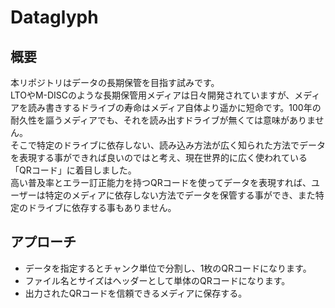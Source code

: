# Dataglyph
## 概要

本リポジトリはデータの長期保管を目指す試みです。  
LTOやM-DISCのような長期保管用メディアは日々開発されていますが、メディアを読み書きするドライブの寿命はメディア自体より遥かに短命です。100年の耐久性を謳うメディアでも、それを読み出すドライブが無くては意味がありません。  
そこで特定のドライブに依存しない、読み込み方法が広く知られた方法でデータを表現する事ができれば良いのではと考え、現在世界的に広く使われている「QRコード」に着目しました。  
高い普及率とエラー訂正能力を持つQRコードを使ってデータを表現すれば、ユーザーは特定のメディアに依存しない方法でデータを保管する事ができ、また特定のドライブに依存する事もありません。  

## アプローチ
- データを指定するとチャンク単位で分割し、1枚のQRコードになります。
- ファイル名とサイズはヘッダーとして単体のQRコードになります。
- 出力されたQRコードを信頼できるメディアに保存する。